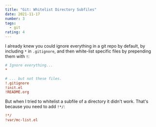 ```yaml
---
title: "Git: Whitelist Directory Subfiles"
date: 2021-11-17
number: 3
tags:
  - git
rating: 4
---
```


I already knew you could ignore everything in a git repo by default, by
including `*` in `.gitignore`, and then white-list specific files by prepending
them with `!`:

```ini
# Ignore everything...
*

# ... but not these files.
!.gitignore
!init.el
!README.org
```

But when I tried to whitelist a subfile of a directory it didn't work. That's
because you need to add `!*/`:

```ini
!*/
!var/mc-list.el
```
